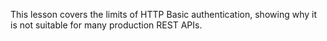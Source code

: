 This lesson covers the limits of HTTP Basic authentication, showing why it is not suitable for many production REST APIs.
